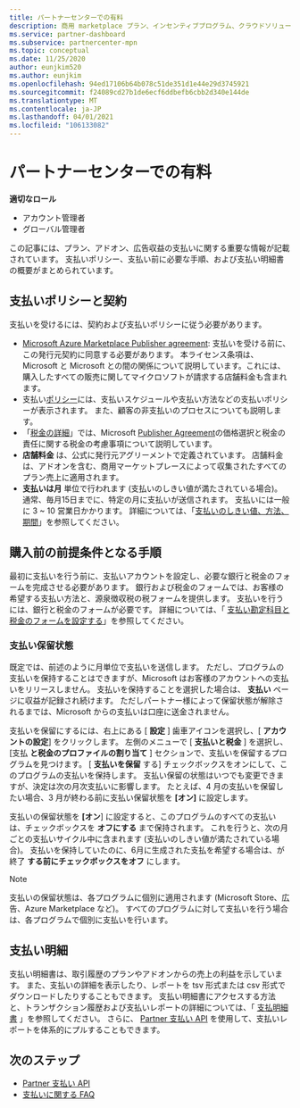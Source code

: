 ```yaml
---
title: パートナーセンターでの有料
description: 商用 marketplace プラン、インセンティブプログラム、クラウドソリューションプロバイダープログラムなどを通じて、Microsoft パートナーとして収益の支払いを受ける方法について説明します。 支払いポリシー、支払い保留の状態、および支払い明細が含まれます。
ms.service: partner-dashboard
ms.subservice: partnercenter-mpn
ms.topic: conceptual
ms.date: 11/25/2020
author: eunjkim520
ms.author: eunjkim
ms.openlocfilehash: 94ed17106b64b078c51de351d1e44e29d3745921
ms.sourcegitcommit: f24089cd27b1de6ecf6ddbefb6cbb2d340e144de
ms.translationtype: MT
ms.contentlocale: ja-JP
ms.lasthandoff: 04/01/2021
ms.locfileid: "106133082"
---
```

# <a name="getting-paid-in-partner-center"></a>パートナーセンターでの有料

**適切なロール**

- アカウント管理者
- グローバル管理者

この記事には、プラン、アドオン、広告収益の支払いに関する重要な情報が記載されています。 支払いポリシー、支払い前に必要な手順、および支払い明細書の概要がまとめられています。

## <a name="payout-policies-and-agreements"></a>支払いポリシーと契約

支払いを受けるには、契約および支払いポリシーに従う必要があります。

- [Microsoft Azure Marketplace Publisher agreement](https://go.microsoft.com/fwlink/p/?LinkID=699560): 支払いを受ける前に、この発行元契約に同意する必要があります。 本ライセンス条項は、Microsoft と Microsoft との間の関係について説明しています。これには、購入したすべての販売に関してマイクロソフトが請求する店舗料金も含まれます。
- 支払い[ポリシー](payout-policy-details.md)には、支払いスケジュールや支払い方法などの支払いポリシーが表示されます。 また、顧客の非支払いのプロセスについても説明します。
- 「[税金の詳細](tax-details-marketplace.md)」では、Microsoft [Publisher Agreement](https://go.microsoft.com/fwlink/p/?LinkID=699560)の価格選択と税金の責任に関する税金の考慮事項について説明しています。
- **店舗料金** は、公式に発行元アグリーメントで定義されています。 店舗料金は、アドオンを含む、商用マーケットプレースによって収集されたすべてのプラン売上に適用されます。
- **支払いは月** 単位で行われます (支払いのしきい値が満たされている場合)。 通常、毎月15日までに、特定の月に支払いが送信されます。 支払いには一般に 3 ~ 10 営業日かかります。 詳細については、「[支払いのしきい値、方法、期間](payment-thresholds-methods-timeframes.md)」を参照してください。

## <a name="prerequisite-steps-before-getting-paid"></a>購入前の前提条件となる手順

最初に支払いを行う前に、支払いアカウントを設定し、必要な銀行と税金のフォームを完成させる必要があります。 銀行および税金のフォームでは、お客様の希望する支払い方法と、源泉徴収税の税フォームを提供します。 支払いを行うには、銀行と税金のフォームが必要です。 詳細については、「 [支払い勘定科目と税金のフォームを設定する](set-up-your-payout-account.md)」を参照してください。

### <a name="payout-hold-status"></a>支払い保留状態

既定では、前述のように月単位で支払いを送信します。 ただし、プログラムの支払いを保持することはできますが、Microsoft はお客様のアカウントへの支払いをリリースしません。 支払いを保持することを選択した場合は、 **支払い** ページに収益が記録され続けます。 ただしパートナー様によって保留状態が解除されるまでは、Microsoft からの支払いは口座に送金されません。

支払いを保留にするには、右上にある [ **設定** ] 歯車アイコンを選択し、[ **アカウントの設定**] をクリックします。 左側のメニューで [ **支払いと税金** ] を選択し、[支払 **と税金のプロファイルの割り当て** ] セクションで、支払いを保留するプログラムを見つけます。 [ **支払いを保留** する] チェックボックスをオンにして、このプログラムの支払いを保持します。 支払い保留の状態はいつでも変更できますが、決定は次の月次支払いに影響します。 たとえば、4 月の支払いを保留したい場合、3 月が終わる前に支払い保留状態を **[オン]** に設定します。

支払いの保留状態を **[オン**] に設定すると、このプログラムのすべての支払いは、チェックボックスを **オフにする** まで保持されます。 これを行うと、次の月ごとの支払いサイクル中に含まれます (支払いのしきい値が満たされている場合)。 支払いを保持していたのに、6月に生成された支払を希望する場合は、が終了 **する前にチェックボックスをオフ** にします。

>[!Note]
> 支払いの保留状態は、各プログラムに個別に適用されます (Microsoft Store、広告、Azure Marketplace など)。 すべてのプログラムに対して支払いを行う場合は、各プログラムで個別に支払いを行います。

## <a name="payout-statements"></a>支払い明細

支払い明細書は、取引履歴のプランやアドオンからの売上の利益を示しています。 また、支払いの詳細を表示したり、レポートを tsv 形式または csv 形式でダウンロードしたりすることもできます。 支払い明細書にアクセスする方法と、トランザクション履歴および支払いレポートの詳細については、「 [支払明細書](payout-statement.md) 」を参照してください。 さらに、 [Partner 支払い API](https://apidocs.microsoft.com/services/partnerpayouts) を使用して、支払いレポートを体系的にプルすることもできます。

## <a name="next-steps"></a>次のステップ

- [Partner 支払い API](https://apidocs.microsoft.com/services/partnerpayouts)
- [支払いに関する FAQ](payout-faq.md)

